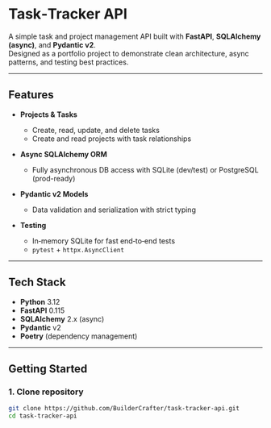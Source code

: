 # Task‑Tracker API

A simple task and project management API built with **FastAPI**, **SQLAlchemy (async)**, and **Pydantic v2**.  
Designed as a portfolio project to demonstrate clean architecture, async patterns, and testing best practices.

---

## Features

- **Projects & Tasks**  
  - Create, read, update, and delete tasks  
  - Create and read projects with task relationships  

- **Async SQLAlchemy ORM**  
  - Fully asynchronous DB access with SQLite (dev/test) or PostgreSQL (prod-ready)

- **Pydantic v2 Models**  
  - Data validation and serialization with strict typing

- **Testing**  
  - In‑memory SQLite for fast end‑to‑end tests  
  - `pytest` + `httpx.AsyncClient`

---

## Tech Stack

- **Python** 3.12  
- **FastAPI** 0.115  
- **SQLAlchemy** 2.x (async)  
- **Pydantic** v2  
- **Poetry** (dependency management)

---

## Getting Started

### 1. Clone repository

```bash
git clone https://github.com/BuilderCrafter/task-tracker-api.git
cd task-tracker-api
